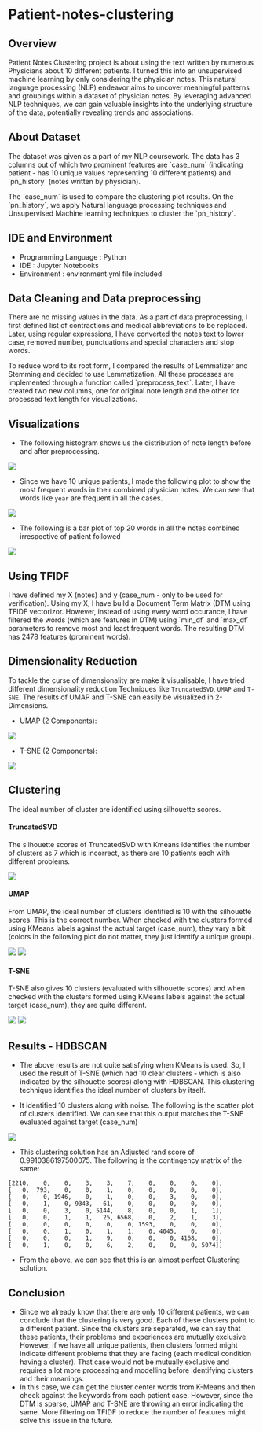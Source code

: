 # Patient-notes-clustering

## Overview

<p>Patient Notes Clustering project is about using the text written by numerous Physicians about 10 different patients. I turned this into an unsupervised machine learning by only considering the physician notes. This natural language processing (NLP) endeavor aims to uncover meaningful patterns and groupings within a dataset of physician notes. By leveraging advanced NLP techniques, we can gain valuable insights into the underlying structure of the data, potentially revealing trends and associations.</p>

## About Dataset

<p>The dataset was given as a part of my NLP coursework. The data has 3 columns out of which two prominent features are `case_num` (indicating patient - has 10 unique values representing 10 different patients) and `pn_history` (notes written by physician).</p>

<p>The `case_num` is used to compare the clustering plot results. On the `pn_history`, we apply Natural language processing techniques and Unsupervised Machine learning techniques to cluster the `pn_history`.</p>

## IDE and Environment

- Programming Language : Python
- IDE : Jupyter Notebooks
- Environment : environment.yml file included

## Data Cleaning and Data preprocessing

<p>There are no missing values in the data. As a part of data preprocessing, I first defined list of contractions and medical abbreviations to be replaced. Later, using regular expressions, I have converted the notes text to lower case, removed number, punctuations and special characters and stop words.</p>
<p>To reduce word to its root form, I compared the results of Lemmatizer and Stemming and decided to use Lemmatization. All these processes are implemented through a function called `preprocess_text`. Later, I have created two new columns, one for original note length and the other for processed text length for visualizations.</p>

## Visualizations

- The following histogram shows us the distribution of note length before and after preprocessing.

<img src="figs/document_length_frequency.png">

- Since we have 10 unique patients, I made the following plot to show the most frequent words in their combined physician notes. We can see that words like `year` are frequent in all the cases.

<img src="figs/common_words_per_patient_case.png">

- The following is a bar plot of top 20 words in all the notes combined irrespective of patient followed

<img src="figs/common_words_all_notes.png">  

## Using TFIDF

<p>I have defined my X (notes) and y (case_num - only to be used for verification). Using my X, I have build a Document Term Matrix (DTM using TFIDF vectorizor. However, instead of using every word occurance, I have filtered the words (which are features in DTM) using `min_df` and `max_df` parameters to remove most and least frequent words. The resulting DTM has 2478 features (prominent words).</p>

## Dimensionality Reduction

To tackle the curse of dimensionality are make it visualisable, I have tried different dimensionality reduction Techniques like `TruncatedSVD`, `UMAP` and `T-SNE`. The results of UMAP and T-SNE can easily be visualized in 2-Dimensions. 

- UMAP (2 Components):

<img src="figs/umap_2_component.png"> 

- T-SNE (2 Components):

<img src="figs/tsne_2components.png"> 


## Clustering

The ideal number of cluster are identified using silhouette scores.

#### TruncatedSVD

The silhouette scores of TruncatedSVD with Kmeans identifies the number of clusters as 7 which is incorrect, as there are 10 patients each with different problems.

<img src="figs/lsa_kmeans_scores.png">

#### UMAP

From UMAP, the ideal number of clusters identified is 10 with the silhouette scores. This is the correct number. When checked with the clusters formed using KMeans labels against the actual target (case_num), they vary a bit (colors in the following plot do not matter, they just identify a unique group).

<img src="figs/umap_kmeans_scores.png">

<img src="figs/umap_kmeans_casenum.png">

#### T-SNE

T-SNE also gives 10 clusters (evaluated with silhouette scores) and when checked with the clusters formed using KMeans labels against the actual target (case_num), they are quite different.

<img src="figs/tsne_kmeans_scores.png">

<img src="figs/tnse_kmeans_casenum.png">

## Results - HDBSCAN

- The above results are not quite satisfying when KMeans is used. So, I used the result of T-SNE (which had 10 clear clusters - which is also indicated by the silhouette scores) along with HDBSCAN. This clustering technique identifies the ideal number of clusters by itself.

- It identified 10 clusters along with noise. The following is the scatter plot of clusters identified. We can see that this output matches the T-SNE evaluated against target (case_num)

<img src="figs/hdbscan_clusters.png">

- This clustering solution has an Adjusted rand score of 0.9910386197500075. The following is the contingency matrix of the same:

```
[2210,    0,    0,    3,    3,    7,    0,    0,    0,    0],
[   0,  793,    0,    0,    1,    0,    0,    0,    0,    0],
[   0,    0, 1946,    0,    1,    0,    0,    3,    0,    0],
[   0,    1,    0, 9343,   61,    0,    0,    0,    0,    0],
[   0,    0,    3,    0, 5144,    8,    0,    0,    1,    1],
[   0,    0,    1,    1,   25, 6568,    0,    2,    1,    3],
[   0,    0,    0,    0,    0,    0, 1593,    0,    0,    0],
[   0,    0,    1,    0,    1,    1,    0, 4045,    0,    0],
[   0,    0,    0,    1,    9,    0,    0,    0, 4168,    0],
[   0,    1,    0,    0,    6,    2,    0,    0,    0, 5074]]
```

- From the above, we can see that this is an almost perfect Clustering solution.

## Conclusion

- Since we already know that there are only 10 different patients, we can conclude that the clustering is very good. Each of these clusters point to a different patient. Since the clusters are separated, we can say that these patients, their problems and experiences are mutually exclusive. However, if we have all unique patients, then clusters formed might indicate different problems that they are facing (each medical condition having a cluster). That case would not be mutually exclusive and requires a lot more processing and modelling before identifying clusters and their meanings.
- In this case, we can get the cluster center words from K-Means and then check against the keywords from each patient case. However, since the DTM is sparse, UMAP and T-SNE are throwing an error indicating the same. More filtering on TFIDF to reduce the number of features might solve this issue in the future.






